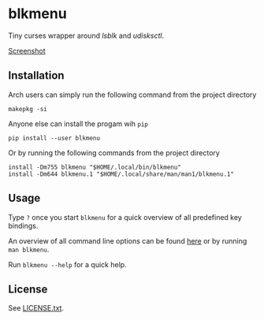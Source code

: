 blkmenu
=======

Tiny curses wrapper around _lsblk_ and _udisksctl_.

[Screenshot](_assets/screenshot.png)

Installation
------------

Arch users can simply run the following command from the project directory

```
makepkg -si
```

Anyone else can install the progam wih `pip`

```
pip install --user blkmenu
```

Or by running the following commands from the project directory

```
install -Dm755 blkmenu "$HOME/.local/bin/blkmenu"
install -Dm644 blkmenu.1 "$HOME/.local/share/man/man1/blkmenu.1"
```

Usage
-----

Type `?` once you start `blkmenu` for a quick overview of all predefined key bindings.

An overview of all command line options can be found [here](blkmenu.adoc) or by running `man blkmenu`.

Run `blkmenu --help` for a quick help.

License
-------

See [LICENSE.txt](LICENSE.txt).
